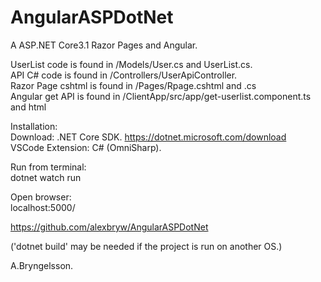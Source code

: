 # AngularASPDotNet

A ASP.NET Core3.1 Razor Pages and Angular.  

UserList code is found in /Models/User.cs and UserList.cs.  
API C# code is found in /Controllers/UserApiController.  
Razor Page cshtml is found in /Pages/Rpage.cshtml and .cs  
Angular get API is found in /ClientApp/src/app/get-userlist.component.ts and html  

Installation:  
    Download: .NET Core SDK. https://dotnet.microsoft.com/download  
    VSCode Extension: C# (OmniSharp).  
    
Run from terminal:  
    dotnet watch run  

Open browser:  
    localhost:5000/  

https://github.com/alexbryw/AngularASPDotNet  

('dotnet build' may be needed if the project is run on another OS.)  

A.Bryngelsson.  

